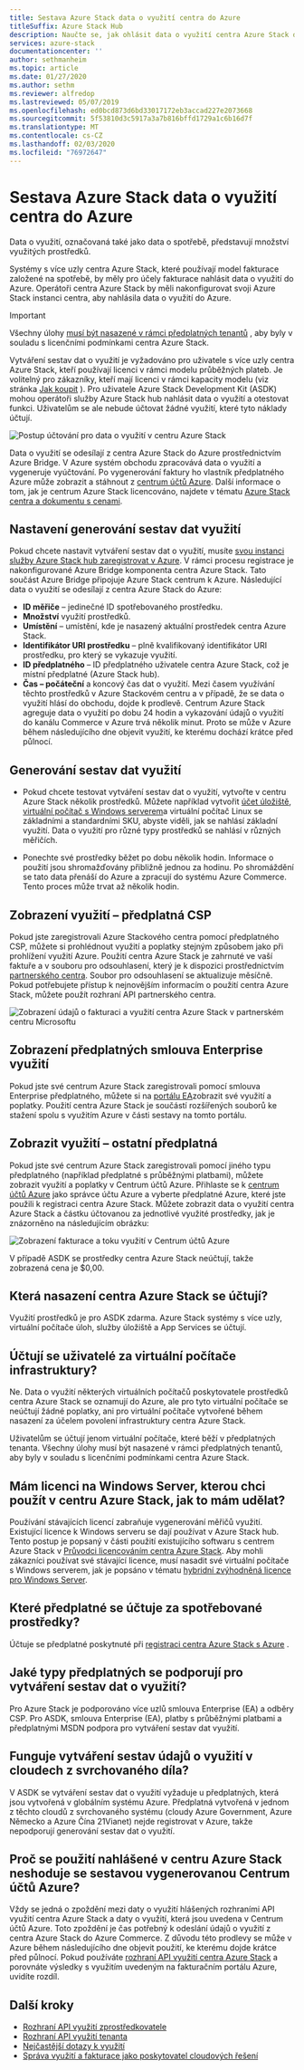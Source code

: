 ```yaml
---
title: Sestava Azure Stack data o využití centra do Azure
titleSuffix: Azure Stack Hub
description: Naučte se, jak ohlásit data o využití centra Azure Stack do Azure.
services: azure-stack
documentationcenter: ''
author: sethmanheim
ms.topic: article
ms.date: 01/27/2020
ms.author: sethm
ms.reviewer: alfredop
ms.lastreviewed: 05/07/2019
ms.openlocfilehash: ed0bcd873d6bd33017172eb3accad227e2073668
ms.sourcegitcommit: 5f53810d3c5917a3a7b816bffd1729a1c6b16d7f
ms.translationtype: MT
ms.contentlocale: cs-CZ
ms.lasthandoff: 02/03/2020
ms.locfileid: "76972647"
---
```

# <a name="report-azure-stack-hub-usage-data-to-azure"></a>Sestava Azure Stack data o využití centra do Azure

Data o využití, označovaná také jako data o spotřebě, představují množství využitých prostředků.

Systémy s více uzly centra Azure Stack, které používají model fakturace založené na spotřebě, by měly pro účely fakturace nahlásit data o využití do Azure. Operátoři centra Azure Stack by měli nakonfigurovat svoji Azure Stack instanci centra, aby nahlásila data o využití do Azure.

> [!IMPORTANT]
> Všechny úlohy [musí být nasazené v rámci předplatných tenantů](#are-users-charged-for-the-infrastructure-vms) , aby byly v souladu s licenčními podmínkami centra Azure Stack.

Vytváření sestav dat o využití je vyžadováno pro uživatele s více uzly centra Azure Stack, kteří používají licenci v rámci modelu průběžných plateb. Je volitelný pro zákazníky, kteří mají licenci v rámci kapacity modelu (viz stránka [Jak koupit](https://azure.microsoft.com/overview/azure-stack/how-to-buy/) ). Pro uživatele Azure Stack Development Kit (ASDK) mohou operátoři služby Azure Stack hub nahlásit data o využití a otestovat funkci. Uživatelům se ale nebude účtovat žádné využití, které tyto náklady účtují.

![Postup účtování pro data o využití v centru Azure Stack](media/azure-stack-usage-reporting/billing-flow.png)

Data o využití se odesílají z centra Azure Stack do Azure prostřednictvím Azure Bridge. V Azure systém obchodu zpracovává data o využití a vygeneruje vyúčtování. Po vygenerování faktury ho vlastník předplatného Azure může zobrazit a stáhnout z [centrum účtů Azure](https://account.windowsazure.com/subscriptions). Další informace o tom, jak je centrum Azure Stack licencováno, najdete v tématu [Azure Stack centra a dokumentu s cenami](https://go.microsoft.com/fwlink/?LinkId=842847).

## <a name="set-up-usage-data-reporting"></a>Nastavení generování sestav dat využití

Pokud chcete nastavit vytváření sestav dat o využití, musíte [svou instanci služby Azure Stack hub zaregistrovat v Azure](azure-stack-registration.md). V rámci procesu registrace je nakonfigurované Azure Bridge komponenta centra Azure Stack. Tato součást Azure Bridge připojuje Azure Stack centrum k Azure. Následující data o využití se odesílají z centra Azure Stack do Azure:

- **ID měřiče** – jedinečné ID spotřebovaného prostředku.
- **Množství** využití prostředků.
- **Umístění** – umístění, kde je nasazený aktuální prostředek centra Azure Stack.
- **Identifikátor URI prostředku** – plně kvalifikovaný identifikátor URI prostředku, pro který se vykazuje využití.
- **ID předplatného** – ID předplatného uživatele centra Azure Stack, což je místní předplatné (Azure Stack hub).
- **Čas – počáteční** a koncový čas dat o využití. Mezi časem využívání těchto prostředků v Azure Stackovém centru a v případě, že se data o využití hlásí do obchodu, dojde k prodlevě. Centrum Azure Stack agreguje data o využití po dobu 24 hodin a vykazování údajů o využití do kanálu Commerce v Azure trvá několik minut. Proto se může v Azure během následujícího dne objevit využití, ke kterému dochází krátce před půlnocí.

## <a name="generate-usage-data-reporting"></a>Generování sestav dat využití

- Pokud chcete testovat vytváření sestav dat o využití, vytvořte v centru Azure Stack několik prostředků. Můžete například vytvořit [účet úložiště](azure-stack-provision-storage-account.md), [virtuální počítač s Windows serverem](../user/azure-stack-create-vm-template.md)a virtuální počítač Linux se základními a standardními SKU, abyste viděli, jak se nahlásí základní využití. Data o využití pro různé typy prostředků se nahlásí v různých měřičích.

- Ponechte své prostředky běžet po dobu několik hodin. Informace o použití jsou shromažďovány přibližně jednou za hodinu. Po shromáždění se tato data přenáší do Azure a zpracují do systému Azure Commerce. Tento proces může trvat až několik hodin.

## <a name="view-usage---csp-subscriptions"></a>Zobrazení využití – předplatná CSP

Pokud jste zaregistrovali Azure Stackového centra pomocí předplatného CSP, můžete si prohlédnout využití a poplatky stejným způsobem jako při prohlížení využití Azure. Použití centra Azure Stack je zahrnuté ve vaší faktuře a v souboru pro odsouhlasení, který je k dispozici prostřednictvím [partnerského centra](https://partnercenter.microsoft.com/partner/home). Soubor pro odsouhlasení se aktualizuje měsíčně. Pokud potřebujete přístup k nejnovějším informacím o použití centra Azure Stack, můžete použít rozhraní API partnerského centra.

![Zobrazení údajů o fakturaci a využití centra Azure Stack v partnerském centru Microsoftu](media/azure-stack-usage-reporting/partner-center.png)

## <a name="view-usage---enterprise-agreement-subscriptions"></a>Zobrazení předplatných smlouva Enterprise využití

Pokud jste své centrum Azure Stack zaregistrovali pomocí smlouva Enterprise předplatného, můžete si na [portálu EA](https://ea.azure.com/)zobrazit své využití a poplatky. Použití centra Azure Stack je součástí rozšířených souborů ke stažení spolu s využitím Azure v části sestavy na tomto portálu.

## <a name="view-usage---other-subscriptions"></a>Zobrazit využití – ostatní předplatná

Pokud jste své centrum Azure Stack zaregistrovali pomocí jiného typu předplatného (například předplatné s průběžnými platbami), můžete zobrazit využití a poplatky v Centrum účtů Azure. Přihlaste se k [centrum účtů Azure](https://account.windowsazure.com/subscriptions) jako správce účtu Azure a vyberte předplatné Azure, které jste použili k registraci centra Azure Stack. Můžete zobrazit data o využití centra Azure Stack a částku účtovanou za jednotlivé využité prostředky, jak je znázorněno na následujícím obrázku:

![Zobrazení fakturace a toku využití v Centrum účtů Azure](media/azure-stack-usage-reporting/pricing-details.png)

V případě ASDK se prostředky centra Azure Stack neúčtují, takže zobrazená cena je $0,00.

## <a name="which-azure-stack-hub-deployments-are-charged"></a>Která nasazení centra Azure Stack se účtují?

Využití prostředků je pro ASDK zdarma. Azure Stack systémy s více uzly, virtuální počítače úloh, služby úložiště a App Services se účtují.

## <a name="are-users-charged-for-the-infrastructure-vms"></a>Účtují se uživatelé za virtuální počítače infrastruktury?

Ne. Data o využití některých virtuálních počítačů poskytovatele prostředků centra Azure Stack se oznamují do Azure, ale pro tyto virtuální počítače se neúčtují žádné poplatky, ani pro virtuální počítače vytvořené během nasazení za účelem povolení infrastruktury centra Azure Stack.  

Uživatelům se účtují jenom virtuální počítače, které běží v předplatných tenanta. Všechny úlohy musí být nasazené v rámci předplatných tenantů, aby byly v souladu s licenčními podmínkami centra Azure Stack.

## <a name="i-have-a-windows-server-license-i-want-to-use-on-azure-stack-hub-how-do-i-do-it"></a>Mám licenci na Windows Server, kterou chci použít v centru Azure Stack, jak to mám udělat?

Používání stávajících licencí zabraňuje vygenerování měřičů využití. Existující licence k Windows serveru se dají používat v Azure Stack hub. Tento postup je popsaný v části použití existujícího softwaru s centrem Azure Stack v [Průvodci licencováním centra Azure Stack](https://go.microsoft.com/fwlink/?LinkId=851536). Aby mohli zákazníci používat své stávající licence, musí nasadit své virtuální počítače s Windows serverem, jak je popsáno v tématu [hybridní zvýhodněná licence pro Windows Server](/azure/virtual-machines/windows/hybrid-use-benefit-licensing).

## <a name="which-subscription-is-charged-for-the-resources-consumed"></a>Které předplatné se účtuje za spotřebované prostředky?

Účtuje se předplatné poskytnuté při [registraci centra Azure Stack s Azure](azure-stack-registration.md) .

## <a name="what-types-of-subscriptions-are-supported-for-usage-data-reporting"></a>Jaké typy předplatných se podporují pro vytváření sestav dat o využití?

Pro Azure Stack je podporováno více uzlů smlouva Enterprise (EA) a odběry CSP. Pro ASDK, smlouva Enterprise (EA), platby s průběžnými platbami a předplatnými MSDN podpora pro vytváření sestav dat využití.

## <a name="does-usage-data-reporting-work-in-sovereign-clouds"></a>Funguje vytváření sestav údajů o využití v cloudech z svrchovaného díla?

V ASDK se vytváření sestav dat o využití vyžaduje u předplatných, která jsou vytvořená v globálním systému Azure. Předplatná vytvořená v jednom z těchto cloudů z svrchovaného systému (cloudy Azure Government, Azure Německo a Azure Čína 21Vianet) nejde registrovat v Azure, takže nepodporují generování sestav dat o využití.

## <a name="why-doesnt-the-usage-reported-in-azure-stack-hub-match-the-report-generated-from-azure-account-center"></a>Proč se použití nahlášené v centru Azure Stack neshoduje se sestavou vygenerovanou Centrum účtů Azure?

Vždy se jedná o zpoždění mezi daty o využití hlášených rozhraními API využití centra Azure Stack a daty o využití, která jsou uvedena v Centrum účtů Azure. Toto zpoždění je čas potřebný k odeslání údajů o využití z centra Azure Stack do Azure Commerce. Z důvodu této prodlevy se může v Azure během následujícího dne objevit použití, ke kterému dojde krátce před půlnocí. Pokud používáte [rozhraní API využití centra Azure Stack](azure-stack-provider-resource-api.md) a porovnáte výsledky s využitím uvedeným na fakturačním portálu Azure, uvidíte rozdíl.

## <a name="next-steps"></a>Další kroky

- [Rozhraní API využití zprostředkovatele](azure-stack-provider-resource-api.md)  
- [Rozhraní API využití tenanta](azure-stack-tenant-resource-usage-api.md)
- [Nejčastější dotazy k využití](azure-stack-usage-related-faq.md)
- [Správa využití a fakturace jako poskytovatel cloudových řešení](azure-stack-add-manage-billing-as-a-csp.md)
